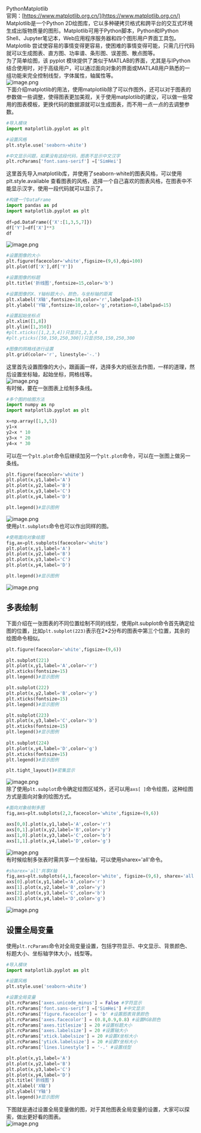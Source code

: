 PythonMatplotlib<br />官网：[https://www.matplotlib.org.cn/](https://www.matplotlib.org.cn/)<br />Matplotlib是一个Python 2D绘图库，它以多种硬拷贝格式和跨平台的交互式环境生成出版物质量的图形。Matplotlib可用于Python脚本，Python和IPython Shell、Jupyter笔记本，Web应用程序服务器和四个图形用户界面工具包。<br />Matplotlib 尝试使容易的事情变得更容易，使困难的事情变得可能，只需几行代码就可以生成图表、直方图、功率谱、条形图、误差图、散点图等。<br />为了简单绘图，该 pyplot 模块提供了类似于MATLAB的界面，尤其是与IPython结合使用时，对于高级用户，可以通过面向对象的界面或MATLAB用户熟悉的一组功能来完全控制线型，字体属性，轴属性等。<br />![image.png](./img/1678843510570-cd0c5d61-07f4-484e-82dc-16a08ef8aa76.png)<br />下面介绍matplotlib的用法，使用matplotlib除了可以作图外，还可以对于图表的参数做一些调整，使得图表更加美观，关于使用matplotlib的建议，可以做一些常用的图表模板，更换代码的数据源就可以生成图表，而不用一点一点的去调整参数。
```python
#导入模块  
import matplotlib.pyplot as plt  

#设置风格  
plt.style.use('seaborn-white')  

#中文显示问题，如果没有这段代码，图表不显示中文汉字   
plt.rcParams['font.sans-serif'] =['SimHei']
```
这里首先导入matplotlib库，并使用了seaborn-white的图表风格，可以使用plt.style.available 查看图表的风格，选择一个自己喜欢的图表风格，在图表中不能显示汉字，使用一段代码就可以显示了。
```python
#构建一个DataFrame 
import pandas as pd  
import matplotlib.pyplot as plt
  
df=pd.DataFrame({'X':[1,3,5,7]})  
df['Y']=df['X']**3  
df
```
![image.png](./img/1678843907073-aa845e95-5c49-49b6-8e47-2beb389ce38c.png)
```python
#设置图像的大小 
plt.figure(facecolor='white',figsize=(9,6),dpi=100)  
plt.plot(df['X'],df['Y'])

#设置图像的标题 
plt.title('折线图',fontsize=15,color='b') 

#设置图像的X、Y轴标题大小，颜色，与坐标轴的距离  
plt.xlabel('X轴',fontsize=10,color='r',labelpad=15)  
plt.ylabel('Y轴',fontsize=10,color='g',rotation=0,labelpad=15)   

#设置起始坐标点 
plt.xlim([1,8])  
plt.ylim([1,350]) 
#plt.xticks([1,2,3,4])只显示1,2,3,4  
#plt.yticks([50,150,250,300])只显示50,150,250,300 

#图像的网格线进行设置 
plt.grid(color='r', linestyle='-.')
```
这里首先设置图像的大小，跟画画一样，选择多大的纸张去作图，一样的道理，然后设置坐标轴，起始坐标，网格线等。<br />![image.png](./img/1678843958100-a0a458d9-a8f0-4dda-ad4c-0e8eea23c7b8.png)<br />有时候，要在一张图表上绘制多条线。
```python
#多个图的绘图方法  
import numpy as np  
import matplotlib.pyplot as plt  

x=np.array([1,3,5])  
y1=x  
y2=x * 10  
y3=x * 20  
y4=x * 30
```
可以在一个`plt.plot`命令后继续加另一个`plt.plot`命令，可以在一张图上做另一条线。
```python
plt.figure(facecolor='white')  
plt.plot(x,y1,label='A')  
plt.plot(x,y2,label='B')  
plt.plot(x,y3,label='C')  
plt.plot(x,y4,label='D')   

plt.legend()#显示图例
```
![image.png](./img/1678844023774-ced31ea1-5c5d-43af-8533-ac582ab8ee6a.png)<br />使用`plt.subplots`命令也可以作出同样的图。
```python
#使用面向对象绘图  
fig,ax=plt.subplots(facecolor='white')  
plt.plot(x,y1,label='A')  
plt.plot(x,y2,label='B')  
plt.plot(x,y3,label='C')  
plt.plot(x,y4,label='D')   

plt.legend()#显示图例
```
![image.png](./img/1678844066073-ebe63eb5-74f8-421a-aa93-b19f182eeac9.png)
<a name="CZHyA"></a>
## 多表绘制
下面介绍在一张图表的不同位置绘制不同的线型，使用plt.subplot命令首先确定绘图的位置，比如`plt.subplot(223)`表示在2*2分布的图表中第三个位置，其余的绘图命令相似。
```python
plt.figure(facecolor='white',figsize=(9,6)) 

plt.subplot(221)  
plt.plot(x,y1,label='A',color='r')  
plt.xticks(fontsize=15)  
plt.legend()#显示图例   

plt.subplot(222)  
plt.plot(x,y2,label='B',color='y')  
plt.xticks(fontsize=15)  
plt.legend()#显示图例   

plt.subplot(223)  
plt.plot(x,y3,label='C',color='b')  
plt.xticks(fontsize=15)  
plt.legend()#显示图例 
  
plt.subplot(224)  
plt.plot(x,y4,label='D',color='g')  
plt.xticks(fontsize=15)  
plt.legend()#显示图例   

plt.tight_layout()#密集显示
```
![image.png](./img/1678844121265-f9f4e162-ac87-4216-8bb4-f49706628288.png)<br />除了使用`plt.subplot`命令确定绘图区域外，还可以用`axs[ ]`命令绘图，这种绘图方式是面向对象的绘图方式。
```python
#面向对象绘制多图  
fig,axs=plt.subplots(2,2,facecolor='white',figsize=(9,6))  

axs[0,0].plot(x,y1,label='A',color='r')  
axs[0,1].plot(x,y2,label='B',color='y')  
axs[1,0].plot(x,y3,label='C',color='b')  
axs[1,1].plot(x,y4,label='D',color='g')
```
![image.png](./img/1678844158954-3fa7ac62-de32-4be5-82a7-73f644a8ba30.png)<br />有时候绘制多张表时需共享一个坐标轴，可以使用sharex='all'命令。
```python
#sharex='all'共享X轴  
fig,axs=plt.subplots(4,1,facecolor='white', figsize=(9,6), sharex='all')   
axs[0].plot(x,y1,label='A',color='r')  
axs[1].plot(x,y2,label='B',color='y')  
axs[2].plot(x,y3,label='C',color='b')  
axs[3].plot(x,y4,label='D',color='g')
```
![image.png](./img/1678844189324-de891725-2c1b-44b1-927e-211c625d5488.png)
<a name="aXAq2"></a>
## 设置全局变量
使用`plt.rcParams`命令对全局变量设置，包括字符显示、中文显示、背景颜色、标题大小、坐标轴字体大小，线型等。
```python
#导入模块  
import matplotlib.pyplot as plt  

#设置风格  
plt.style.use('seaborn-white')  

#设置全局变量  
plt.rcParams['axes.unicode_minus'] = False #字符显示 
plt.rcParams['font.sans-serif'] =['SimHei'] #中文显示  
plt.rcParams['figure.facecolor'] = 'b' #设置图表背景颜色 
plt.rcParams['axes.facecolor'] = (0.8,0.9,0.8) #设置RGB颜色  
plt.rcParams['axes.titlesize'] = 20 #设置标题大小  
plt.rcParams['axes.labelsize'] = 20 #设置轴大小  
plt.rcParams['xtick.labelsize'] = 20 #设置X坐标大小  
plt.rcParams['ytick.labelsize'] = 20 #设置Y坐标大小  
plt.rcParams['lines.linestyle'] = '-.' #设置线型  

plt.plot(x,y1,label='A')  
plt.plot(x,y2,label='B')  
plt.plot(x,y3,label='C')  
plt.plot(x,y4,label='D')   
plt.title('折线图')  
plt.xlabel('X轴')  
plt.ylabel('Y轴')  
plt.legend()#显示图例
```
下图就是通过设置全局变量做的图，对于其他图表全局变量的设置，大家可以探索，做出更好看的图表。<br />![image.png](./img/1678844231136-b4c2dd08-78ff-4906-a40e-81232503e35d.png)
